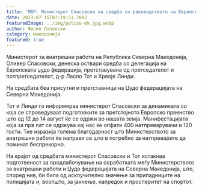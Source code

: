 ```yaml
---
title: 'МВР: Министерот Спасовски на средба со раководството на Европската џудо федерација - 14 ЈУЛИ 2023'
date: 2023-07-15T07:19:51.709Z
featuredImage: ../img/police-mk.jpg.webp
author: Филип Поповски
category: македонија
featured: true
---
```


Министерот за внатрешни работи на Република Северна Македонија, Оливер Спасовски, денеска оствари средба со делегација на Европската џудо федерација, претставувана од претседателот и потпретседателот, д-р Ласло Тот  и Хрвоје Линди.
 
На средбата беа присутни и претставници на Џудо федерацијата на Северна Македонија.

Тот и Линди го информираа министерот Спасовски за динамиката со која се спроведуваат подготовките за претстојното Европско првенство што од 12 до 14 август ќе се одржи во нашата земја. Манифестацијата која за прв пат се одржува кај нас ќе опфати 400 натпреварувачи и 120 гости. Тие изразија голема благодарност што Министерството за внатрешни работи ќе направи се што е потребно за натпреварите да поминат беспрекорно.

На крајот од средбата министерот Спасовски и Тот истакнаа подготвеност за продлабочување на соработката меѓу Министерството за внатрешни работи и Џудо федерацијата на Северна Македонија, што, според нив, би била од исклучително значење за припадниците на полицијата и, воопшто, за јакнење, напредок и просперитет на спортот.
 
